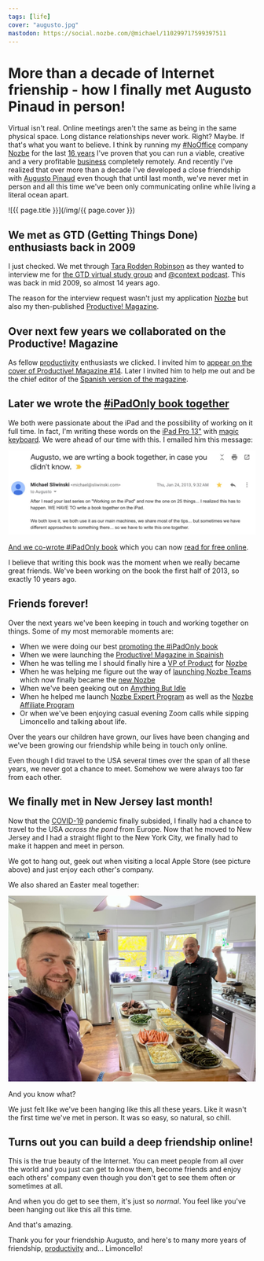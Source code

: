 ```yaml
---
tags: [life]
cover: "augusto.jpg"
mastodon: https://social.nozbe.com/@michael/110299717599397511
---
```


# More than a decade of Internet frienship - how I finally met Augusto Pinaud in person!

Virtual isn't real. Online meetings aren't the same as being in the same physical space. Long distance relationships never work. Right? Maybe. If that's what you want to believe. I think by running my [#NoOffice](/nooffice) company [Nozbe](/nozbe) for the last [16 years](/nozbe16) I've proven that you can run a viable, creative and a very profitable [business](/business) completely remotely. And recently I've realized that over more than a decade I've developed a close friendship with [Augusto Pinaud](/noofficefm-24/) even though that until last month, we've never met in person and all this time we've been only communicating online while living a literal ocean apart.

<!--More-->

![{{ page.title }}](/img/{{ page.cover }})

## We met as GTD (Getting Things Done) enthusiasts back in 2009

I just checked. We met through [Tara Rodden Robinson](https://www.linkedin.com/in/tararrobinson) as they wanted to interview me for [the GTD virtual study group](/gtdvsg) and [@context podcast](/atcontext). This was back in mid 2009, so almost 14 years ago.

The reason for the interview request wasn't just my application [Nozbe][n] but also my then-published [Productive! Magazine](/magazine/).

## Over next few years we collaborated on the Productive! Magazine

As fellow [productivity](/productivity) enthusiasts we clicked. I invited him to [appear on the cover of Productive! Magazine #14](/pm14-augusto-pinaud/). Later I invited him to help me out and be the chief editor of the [Spanish version of the magazine](http://productivemag.es).

## Later we wrote the [#iPadOnly book together](/ipadonlybook)

We both were passionate about the iPad and the possibility of working on it full time. In fact, I'm writing these words on the [iPad Pro 13"](/ipad13pro/) with [magic keyboard](/magic/). We were ahead of our time with this. I emailed him this message:

![{{ page.title }} 2](/img/augusto-2.jpg)

[And we co-wrote #iPadOnly book](/ipadonlybook) which you can now [read for free online](https://iPadOnly.com).

I believe that writing this book was the moment when we really became great friends. We've been working on the book the first half of 2013, so exactly 10 years ago.

## Friends forever!

Over the next years we've been keeping in touch and working together on things. Some of my most memorable moments are:

- When we were doing our best [promoting the #iPadOnly book](/ipadonlyshow)
- When we were launching the [Productive! Magazine in Spainish](/productive-es/)
- When he was telling me I should finally hire a [VP of Product](/nozbevlog) for [Nozbe][n]
- When he was helping me figure out the way of [launching Nozbe Teams](/demo/) which now finally became the [new Nozbe](/clarity/)
- When we've been geeking out on [Anything But Idle](/anythingbutidle/)
- When he helped me launch [Nozbe Expert Program](https://nozbe.com/expert) as well as the [Nozbe Affiliate Program](https://nozbe.com/refer)
- Or when we've been enjoying casual evening Zoom calls while sipping Limoncello and talking about life.

Over the years our children have grown, our lives have been changing and we've been growing our friendship while being in touch only online.

Even though I did travel to the USA several times over the span of all these years, we never got a chance to meet. Somehow we were always too far from each other.

## We finally met in New Jersey last month!

Now that the [COVID-19](/covid/) pandemic finally subsided, I finally had a chance to travel to the USA *across the pond* from Europe. Now that he moved to New Jersey and I had a straight flight to the New York City, we finally had to make it happen and meet in person.

We got to hang out, geek out when visiting a local Apple Store (see picture above) and just enjoy each other's company.

We also shared an Easter meal together:

![{{ page.title }} 3](/img/augusto-3.jpg)

And you know what?

We just felt like we've been hanging like this all these years. Like it wasn't the first time we've met in person. It was so easy, so natural, so chill.

## Turns out you can build a deep friendship online!

This is the true beauty of the Internet. You can meet people from all over the world and you just can get to know them, become friends and enjoy each others' company even though you don't get to see them often or sometimes at all.

And when you do get to see them, it's just so *normal*. You feel like you've been hanging out like this all this time.

And that's amazing.

Thank you for your friendship Augusto, and here's to many more years of friendship, [productivity](/productivity/) and… Limoncello!

[n]: https://michael.gratis/nozbe
[np]: https://michael.gratis/nozbepersonal